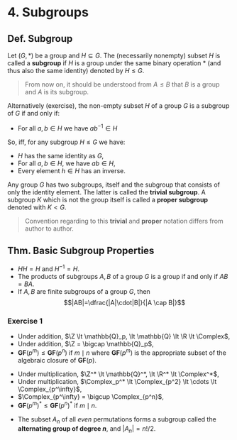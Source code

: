 # 4. Subgroups

## Def. Subgroup

Let $(G, *)$ be a group and $H \subseteq G$. The (necessarily nonempty) subset $H$ is called a **subgroup** if $H$ is a group under the same binary operation $*$ (and thus also the same identity) denoted by $H \leq G$.

> From now on, it should be understood from $A \leq B$ that $B$ is a group and $A$ is its subgroup.

Alternatively (exercise), the non-empty subset $H$ of a group $G$ is a subgroup of $G$ if and only if:

* For all $a,b \in H$ we have $ab^{-1} \in H$

So, iff, for any subgroup $H \leq G$ we have:

* $H$ has the same identity as $G$,
* For all $a,b \in H$, we have $ab \in H$,
* Every element $h \in H$ has an inverse.

Any group $G$ has two subgroups, itself and the subgroup that consists of only the identity element. The latter is called the **trivial subgroup**. A subgroup $K$ which is not the group itself is called a **proper subgroup** denoted with $K \lt G$.

> Convention regarding to this **trivial** and **proper** notation differs from author to author.

## Thm. Basic Subgroup Properties

* $HH = H$ and $H^{-1} = H$.
* The products of subgroups $A,B$ of a group $G$ is a group if and only if $AB=BA$.
* If $A,B$ are finite subgroups of a group $G$, then
$$|AB|=\dfrac{|A|\cdot|B|}{|A \cap B|}$$

### Exercise 1

* Under addition, $\Z \lt \mathbb{Q}_p, \lt \mathbb{Q} \lt \R \lt \Complex$,
* Under addition, $\Z = \bigcap \mathbb{Q}_p$,
* $\mathbf{GF}(p^m) \leq \mathbf{GF}(p^n)$ if $m \mid n$ where $\mathbf{GF}(p^m)$ is the appropriate subset of the algebraic closure of $\mathbf{GF}(p)$.

<!--  -->

* Under multiplication, $\Z^* \lt \mathbb{Q}^*, \lt \R^* \lt \Complex^*$,
* Under multiplication, $\Complex_p^* \lt \Complex_{p^2} \lt \cdots \lt \Complex_{p^\infty}$,
* $\Complex_{p^\infty} = \bigcup \Complex_{p^n}$,
* $\mathbf{GF}(p^m)^* \leq \mathbf{GF}(p^n)^*$ if $m \mid n$.

<!--  -->

* The subset $A_n$ of all _even_ permutations forms a subgroup called the **alternating group of degree $n$**, and $|A_n|=n!/2$.

<!-- TODO: Add more exercises here from kargapolov p.27 and other sources -->
